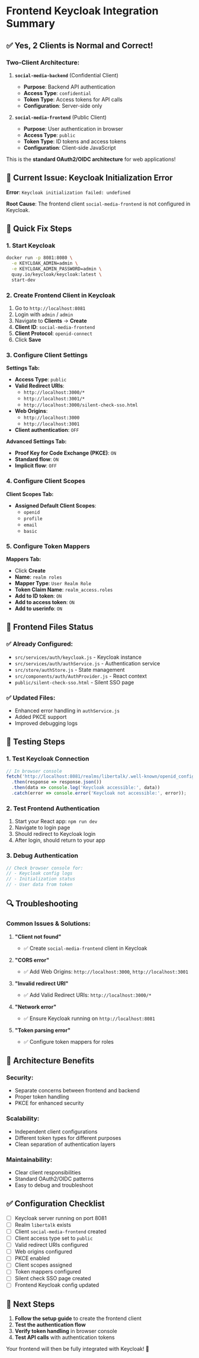 # Frontend Keycloak Integration Summary

## ✅ **Yes, 2 Clients is Normal and Correct!**

### **Two-Client Architecture:**

1. **`social-media-backend`** (Confidential Client)
   - **Purpose**: Backend API authentication
   - **Access Type**: `confidential`
   - **Token Type**: Access tokens for API calls
   - **Configuration**: Server-side only

2. **`social-media-frontend`** (Public Client)
   - **Purpose**: User authentication in browser
   - **Access Type**: `public`
   - **Token Type**: ID tokens and access tokens
   - **Configuration**: Client-side JavaScript

This is the **standard OAuth2/OIDC architecture** for web applications!

## 🚨 **Current Issue: Keycloak Initialization Error**

**Error**: `Keycloak initialization failed: undefined`

**Root Cause**: The frontend client `social-media-frontend` is not configured in Keycloak.

## 🔧 **Quick Fix Steps**

### 1. **Start Keycloak**
```bash
docker run -p 8081:8080 \
  -e KEYCLOAK_ADMIN=admin \
  -e KEYCLOAK_ADMIN_PASSWORD=admin \
  quay.io/keycloak/keycloak:latest \
  start-dev
```

### 2. **Create Frontend Client in Keycloak**

1. Go to `http://localhost:8081`
2. Login with `admin` / `admin`
3. Navigate to **Clients** → **Create**
4. **Client ID**: `social-media-frontend`
5. **Client Protocol**: `openid-connect`
6. Click **Save**

### 3. **Configure Client Settings**

**Settings Tab:**
- **Access Type**: `public`
- **Valid Redirect URIs**: 
  - `http://localhost:3000/*`
  - `http://localhost:3001/*`
  - `http://localhost:3000/silent-check-sso.html`
- **Web Origins**: 
  - `http://localhost:3000`
  - `http://localhost:3001`
- **Client authentication**: `OFF`

**Advanced Settings Tab:**
- **Proof Key for Code Exchange (PKCE)**: `ON`
- **Standard flow**: `ON`
- **Implicit flow**: `OFF`

### 4. **Configure Client Scopes**

**Client Scopes Tab:**
- **Assigned Default Client Scopes**:
  - `openid`
  - `profile`
  - `email`
  - `basic`

### 5. **Configure Token Mappers**

**Mappers Tab:**
- Click **Create**
- **Name**: `realm roles`
- **Mapper Type**: `User Realm Role`
- **Token Claim Name**: `realm_access.roles`
- **Add to ID token**: `ON`
- **Add to access token**: `ON`
- **Add to userinfo**: `ON`

## 📁 **Frontend Files Status**

### ✅ **Already Configured:**
- `src/services/auth/keycloak.js` - Keycloak instance
- `src/services/auth/authService.js` - Authentication service
- `src/store/authStore.js` - State management
- `src/components/auth/AuthProvider.js` - React context
- `public/silent-check-sso.html` - Silent SSO page

### ✅ **Updated Files:**
- Enhanced error handling in `authService.js`
- Added PKCE support
- Improved debugging logs

## 🧪 **Testing Steps**

### 1. **Test Keycloak Connection**
```javascript
// In browser console
fetch('http://localhost:8081/realms/libertalk/.well-known/openid_configuration')
  .then(response => response.json())
  .then(data => console.log('Keycloak accessible:', data))
  .catch(error => console.error('Keycloak not accessible:', error));
```

### 2. **Test Frontend Authentication**
1. Start your React app: `npm run dev`
2. Navigate to login page
3. Should redirect to Keycloak login
4. After login, should return to your app

### 3. **Debug Authentication**
```javascript
// Check browser console for:
// - Keycloak config logs
// - Initialization status
// - User data from token
```

## 🔍 **Troubleshooting**

### **Common Issues & Solutions:**

1. **"Client not found"**
   - ✅ Create `social-media-frontend` client in Keycloak

2. **"CORS error"**
   - ✅ Add Web Origins: `http://localhost:3000`, `http://localhost:3001`

3. **"Invalid redirect URI"**
   - ✅ Add Valid Redirect URIs: `http://localhost:3000/*`

4. **"Network error"**
   - ✅ Ensure Keycloak running on `http://localhost:8081`

5. **"Token parsing error"**
   - ✅ Configure token mappers for roles

## 🎯 **Architecture Benefits**

### **Security:**
- Separate concerns between frontend and backend
- Proper token handling
- PKCE for enhanced security

### **Scalability:**
- Independent client configurations
- Different token types for different purposes
- Clean separation of authentication layers

### **Maintainability:**
- Clear client responsibilities
- Standard OAuth2/OIDC patterns
- Easy to debug and troubleshoot

## ✅ **Configuration Checklist**

- [ ] Keycloak server running on port 8081
- [ ] Realm `libertalk` exists
- [ ] Client `social-media-frontend` created
- [ ] Client access type set to `public`
- [ ] Valid redirect URIs configured
- [ ] Web origins configured
- [ ] PKCE enabled
- [ ] Client scopes assigned
- [ ] Token mappers configured
- [ ] Silent check SSO page created
- [ ] Frontend Keycloak config updated

## 🚀 **Next Steps**

1. **Follow the setup guide** to create the frontend client
2. **Test the authentication flow**
3. **Verify token handling** in browser console
4. **Test API calls** with authentication tokens

Your frontend will then be fully integrated with Keycloak! 🎉 